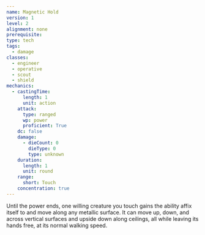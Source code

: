 ```yaml
---
name: Magnetic Hold
version: 1
level: 2
alignment: none
prerequisite: 
type: tech
tags:
  - damage
classes:
  - engineer
  - operative
  - scout
  - shield
mechanics:
  - castingTime:
      length: 1
      unit: action
    attack:
      type: ranged
      wp: power
      proficient: True
    dc: false
    damage:
      - dieCount: 0
        dieType: 0
        type: unknown
    duration:
      length: 1
      unit: round
    range:
      short: Touch
    concentration: true
---
```

Until the power ends, one willing creature you touch gains the ability affix itself to and move along any metallic surface. It can move up, down, and across vertical surfaces and upside down along ceilings, all while leaving its hands free, at its normal walking speed.
    